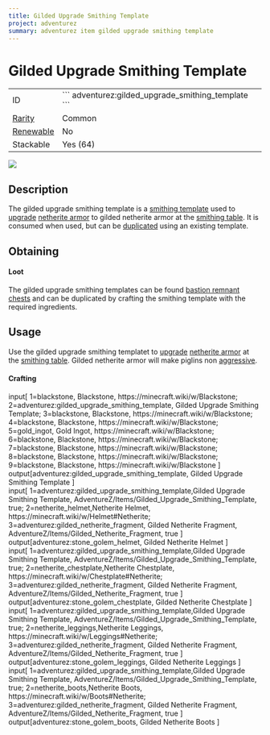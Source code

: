 ```yaml
---
title: Gilded Upgrade Smithing Template
project: adventurez
summary: adventurez item gilded upgrade smithing template
---
```

# Gilded Upgrade Smithing Template
<div class="main_table">
<div class="left_main_table">
<table class="left_table">
    <tbody>
        <tr>
            <td class="first-column">ID</td>
            <td class="second-column">
            ```
            adventurez:gilded_upgrade_smithing_template
            ```
            </td>
        </tr>
        <tr id="linear-top">
            <td class="first-column"><a href="https://minecraft.wiki/w/Rarity" target="_blank">Rarity</a></td>
            <td class="second-column">Common</td>
        </tr>
        <tr id="linear-top">
            <td class="first-column"><a href="https://minecraft.wiki/w/Renewable_resource" target="_blank">Renewable</a></td>
            <td class="second-column">No</td>
        </tr>
        <tr id="linear-top">
            <td class="first-column">Stackable</td>
            <td class="second-column">Yes (64)</td>
        </tr>
    </tbody>
</table>
</div>
<img src="/wiki/assets/adventurez/items/gilded_upgrade_smithing_template.png" loading="lazy" class="right_img_table"/>
</div>

## Description
The gilded upgrade smithing template is a [smithing template](https://minecraft.wiki/w/Smithing_Template) used to [upgrade](https://minecraft.wiki/w/Smithing#Upgrading) [netherite armor](https://minecraft.wiki/w/Armor) to gilded netherite armor at the [smithing table](https://minecraft.wiki/w/Smithing_Table). It is consumed when used, but can be [duplicated](https://minecraft.wiki/w/Crafting) using an existing template.

## Obtaining
#### Loot
The gilded upgrade smithing templates can be found [bastion remnant](https://minecraft.wiki/w/Bastion_Remnant) [chests](https://minecraft.wiki/w/Chest_loot) and can be duplicated by crafting the smithing template with the required ingredients.

## Usage
Use the gilded upgrade smithing templatet to [upgrade](https://minecraft.wiki/w/Smithing#Upgrading) [netherite armor](https://minecraft.wiki/w/Armor) at the [smithing table](https://minecraft.wiki/w/Smithing_Table). Gilded netherite armor will make piglins non [aggressive](https://minecraft.wiki/w/Piglin#Aggravation).

#### Crafting
<div id="crafting-table">
<div class="crafting-element" crafting-type="vanilla_crafting">
input[
    1=blackstone, Blackstone, https://minecraft.wiki/w/Blackstone;
    2=adventurez:gilded_upgrade_smithing_template, Gilded Upgrade Smithing Template;
    3=blackstone, Blackstone, https://minecraft.wiki/w/Blackstone;
    4=blackstone, Blackstone, https://minecraft.wiki/w/Blackstone;
    5=gold_ingot, Gold Ingot, https://minecraft.wiki/w/Blackstone;
    6=blackstone, Blackstone, https://minecraft.wiki/w/Blackstone;
    7=blackstone, Blackstone, https://minecraft.wiki/w/Blackstone;
    8=blackstone, Blackstone, https://minecraft.wiki/w/Blackstone;
    9=blackstone, Blackstone, https://minecraft.wiki/w/Blackstone
]
output[adventurez:gilded_upgrade_smithing_template, Gilded Upgrade Smithing Template ]
</div>
<div class="crafting-element" crafting-type="smithing">
input[
    1=adventurez:gilded_upgrade_smithing_template,Gilded Upgrade Smithing Template, AdventureZ/Items/Gilded_Upgrade_Smithing_Template, true; 
    2=netherite_helmet,Netherite Helmet, https://minecraft.wiki/w/Helmet#Netherite; 
    3=adventurez:gilded_netherite_fragment, Gilded Netherite Fragment, AdventureZ/Items/Gilded_Netherite_Fragment, true
]
output[adventurez:stone_golem_helmet, Gilded Netherite Helmet ]
</div>
<div class="crafting-element" crafting-type="smithing">
input[
    1=adventurez:gilded_upgrade_smithing_template,Gilded Upgrade Smithing Template, AdventureZ/Items/Gilded_Upgrade_Smithing_Template, true; 
    2=netherite_chestplate,Netherite Chestplate, https://minecraft.wiki/w/Chestplate#Netherite; 
    3=adventurez:gilded_netherite_fragment, Gilded Netherite Fragment, AdventureZ/Items/Gilded_Netherite_Fragment, true
]
output[adventurez:stone_golem_chestplate, Gilded Netherite Chestplate ]
</div>
<div class="crafting-element" crafting-type="smithing">
input[
    1=adventurez:gilded_upgrade_smithing_template,Gilded Upgrade Smithing Template, AdventureZ/Items/Gilded_Upgrade_Smithing_Template, true; 
    2=netherite_leggings,Netherite Leggings, https://minecraft.wiki/w/Leggings#Netherite; 
    3=adventurez:gilded_netherite_fragment, Gilded Netherite Fragment, AdventureZ/Items/Gilded_Netherite_Fragment, true
]
output[adventurez:stone_golem_leggings, Gilded Netherite Leggings ]
</div>
<div class="crafting-element" crafting-type="smithing">
input[
    1=adventurez:gilded_upgrade_smithing_template,Gilded Upgrade Smithing Template, AdventureZ/Items/Gilded_Upgrade_Smithing_Template, true; 
    2=netherite_boots,Netherite Boots, https://minecraft.wiki/w/Boots#Netherite; 
    3=adventurez:gilded_netherite_fragment, Gilded Netherite Fragment, AdventureZ/Items/Gilded_Netherite_Fragment, true
]
output[adventurez:stone_golem_boots, Gilded Netherite Boots ]
</div>
</div>
